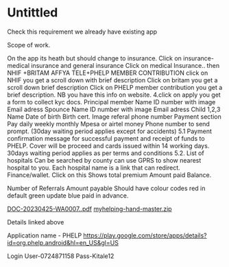 # Untittled
Check this requirement we already have existing app

Scope of work.

On the app its heath but should change to insurance.
Click on insurance- medical insurance and general insurance
Click on medical Insurance.. then NHIF +BRITAM AFFYA TELE+PHELP MEMBER CONTRIBUTION
click on NHIF you get a scroll down with brief description
Click on britam you get a scroll down brief description
Click on PHELP member contribution you get a brief description.
NB you have this info on website.
4.click on apply you get a form to collect kyc docs.
Principal member
Name
ID number with image
Email adress
Spounce
Name
ID number with image
Email adress
Child 1,2,3
Name
Date of birth
Birth cert. Image
referal phone number
Payment section
Pay daily weekly monthly
Mpesa or airtel money
Phone number to send prompt.
(30day waiting period applies except for accidents)
5.1 Payment confirmation message for successful payment and receipt of funds to PHELP.
Cover will be proceed and cards issued within 14 working days. 30days waiting period applies as per terms and conditions
5.2. List of hospitals
Can be searched by county can use GPRS to show nearest hospital to you.
Each hospital name is a link that can redirect.
Finance/wallet.
Click on this
Shows total premium
Amount paid
Balance.

Number of Referrals
Amount payable
Should have colour codes red in default green update blue paid in advance.


[DOC-20230425-WA0007..pdf](https://github.com/KCchoge/Untittled/files/11441471/DOC-20230425-WA0007.pdf)
[myhelping-hand-master.zip](https://github.com/KCchoge/Untittled/files/11441477/myhelping-hand-master.zip)


Details linked above

Application name - PHELP https://play.google.com/store/apps/details?id=org.phelp.android&hl=en_US&gl=US

Login
User-0724871158
Pass-Kitale12
